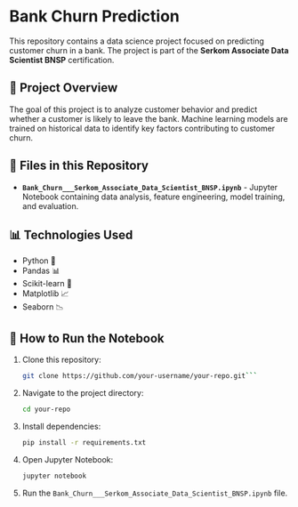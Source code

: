 # Bank Churn Prediction

This repository contains a data science project focused on predicting customer churn in a bank. The project is part of the **Serkom Associate Data Scientist BNSP** certification.

## 📌 Project Overview
The goal of this project is to analyze customer behavior and predict whether a customer is likely to leave the bank. Machine learning models are trained on historical data to identify key factors contributing to customer churn.

## 📂 Files in this Repository
- **`Bank_Churn___Serkom_Associate_Data_Scientist_BNSP.ipynb`** - Jupyter Notebook containing data analysis, feature engineering, model training, and evaluation.

## 📊 Technologies Used
- Python 🐍
- Pandas 📊
- Scikit-learn 🤖
- Matplotlib 📈
- Seaborn 📉

## 🚀 How to Run the Notebook
1. Clone this repository:
   ```sh
   git clone https://github.com/your-username/your-repo.git```

2. Navigate to the project directory:
   ```sh
   cd your-repo
   
4. Install dependencies:
   ```sh
   pip install -r requirements.txt
   
6. Open Jupyter Notebook:
   ```sh
   jupyter notebook
   
8. Run the ``Bank_Churn___Serkom_Associate_Data_Scientist_BNSP.ipynb`` file.

